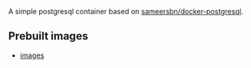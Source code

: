 A simple postgresql container based on [sameersbn/docker-postgresql](https://github.com/sameersbn/docker-postgresql).

## Prebuilt images

- [images](https://registry.hub.docker.com/u/siuying/rpi-postgres)
